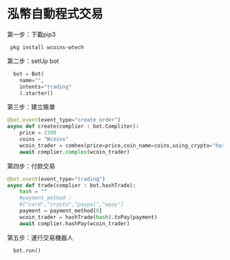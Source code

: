 
# 泓幣自動程式交易

第一步：下載pip3
```
 pkg install wcoins-wtech
```
第二步：setUp bot
``` python
  bot = Bot(
    name="",
    intents="trading"
    ).starter()
```
第三步：建立賬單
``` python
@bot.event(event_type="create_order")
async def create(complier : bot.Compliter):
    price = 2300
    coins = "Wcoins"
    wcoin_trader = comhex(price=price,coin_name=coins,using_crypto="hash-function")
    await complier.complex(wcoin_trader)
```
第四步：付款交易
``` python
@bot.event(event_type="trading")
async def trade(complier : bot.hashTrade):
    hash = ""
    #payment_method :
    #["card","crypto","paypal","wpay"]
    payment = payment_method[0]
    wcoin_trader = hashTrade(hash).toPay(payment)
    await complier.hashPay(wcoin_trader)
```
第五步：運行交易機器人
``` python
  bot.run()
```
